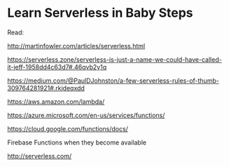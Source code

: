 # Learn Serverless in Baby Steps

Read:

http://martinfowler.com/articles/serverless.html

https://serverless.zone/serverless-is-just-a-name-we-could-have-called-it-jeff-1958dd4c63d7#.46qvb2y1q

https://medium.com/@PaulDJohnston/a-few-serverless-rules-of-thumb-309764281921#.rkjdeqxdd

https://aws.amazon.com/lambda/

https://azure.microsoft.com/en-us/services/functions/

https://cloud.google.com/functions/docs/

Firebase Functions when they become available

http://serverless.com/



